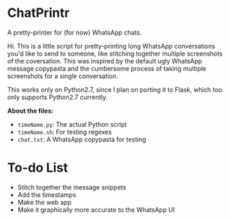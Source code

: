 # ChatPrintr
A pretty-printer for (for now) WhatsApp chats.

Hi. This is a little script for pretty-printing long WhatsApp conversations you'd like to send to someone, like stitching together multiple screenshots of the coversation.
This was inspired by the default ugly WhatsApp message copypasta and the cumbersome process of taking multiple screenshots for a single conversation.

This works only on Python2.7, since I plan on porting it to Flask, which too only supports Python2.7 currently.

**About the files:**
* `timeName.py`: The actual Python script
* `timeName.sh`: For testing regexes
* `chat.txt`: A WhatsApp copypasta for testing

# To-do List
* Stitch together the message snippets
* Add the timestamps
* Make the web app
* Make it graphically more accurate to the WhatsApp UI
